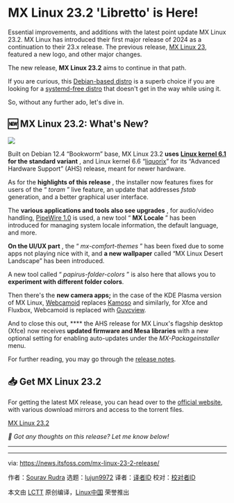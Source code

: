 [#]: subject: "MX Linux 23.2 'Libretto' is Here!"
[#]: via: "https://news.itsfoss.com/mx-linux-23-2-release/"
[#]: author: "Sourav Rudra https://news.itsfoss.com/author/sourav/"
[#]: collector: "lujun9972/lctt-scripts-1705972010"
[#]: translator: "geekpi"
[#]: reviewer: " "
[#]: publisher: " "
[#]: url: " "

MX Linux 23.2 'Libretto' is Here!
======
Essential improvements, and additions with the latest point update MX
Linux 23.2.
MX Linux has introduced their first major release of 2024 as a continuation to their 23.x release. The previous release, [MX Linux 23][1], featured a new logo, and other major changes.

The new release, **MX Linux 23.2** aims to continue in that path.

If you are curious, this [Debian-based distro][2] is a superb choice if you are looking for a [systemd-free distro][3] that doesn't get in the way while using it.

So, without any further ado, let's dive in.

## 🆕 MX Linux 23.2: What's New?

![][4]

Built on Debian 12.4 “Bookworm” base, MX Linux 23.2 **uses** [**Linux kernel 6.1**][5] **for the standard variant** , and Linux kernel 6.6 “[liquorix][6]” for its “Advanced Hardware Support” (AHS) release, meant for newer hardware.

As for the **highlights of this release** , the installer now features fixes for users of the “ _toram_ ” live feature, an update that addresses _fstab_ generation, and a better graphical user interface.

The **various applications and tools also see upgrades** , for audio/video handling, [PipeWire 1.0][7] is used, a new tool “ **MX Locale** ” has been introduced for managing system locale information, the default language, and more.

**On the UI/UX part** , the “ _mx-comfort-themes_ ” has been fixed due to some apps not playing nice with it, and **a new wallpaper** called “MX Linux Desert Landscape” has been introduced.

A new tool called “ _papirus-folder-colors_ ” is also here that allows you to **experiment with different folder colors**.

Then there's the **new camera apps;** in the case of the KDE Plasma version of MX Linux, [Webcamoid][8] replaces [Kamoso][9] and similarly, for Xfce and Fluxbox, Webcamoid is replaced with [Guvcview][10].

And to close this out, **** the AHS release for MX Linux's flagship desktop (Xfce) now receives **updated firmware and Mesa libraries** with a new optional setting for enabling auto-updates under the _MX-Packageinstaller_ menu.

For further reading, you may go through the [release notes][11].

## 📥 Get MX Linux 23.2

For getting the latest MX release, you can head over to the [official website][12], with various download mirrors and access to the torrent files.

[MX Linux 23.2][12]

_💬 Got any thoughts on this release? Let me know below!_

* * *

--------------------------------------------------------------------------------

via: https://news.itsfoss.com/mx-linux-23-2-release/

作者：[Sourav Rudra][a]
选题：[lujun9972][b]
译者：[译者ID](https://github.com/译者ID)
校对：[校对者ID](https://github.com/校对者ID)

本文由 [LCTT](https://github.com/LCTT/TranslateProject) 原创编译，[Linux中国](https://linux.cn/) 荣誉推出

[a]: https://news.itsfoss.com/author/sourav/
[b]: https://github.com/lujun9972
[1]: https://news.itsfoss.com/mx-linux-23-release/
[2]: https://itsfoss.com/debian-based-distros/
[3]: https://itsfoss.com/systemd-free-distros/
[4]: https://news.itsfoss.com/content/images/2024/01/MX_Linux_23.2.jpg
[5]: https://news.itsfoss.com/linux-kernel-6-1-release/
[6]: https://liquorix.net/
[7]: https://gitlab.freedesktop.org/pipewire/pipewire/-/releases/1.0.0
[8]: https://webcamoid.github.io/
[9]: https://apps.kde.org/kamoso/
[10]: https://guvcview.sourceforge.net/
[11]: https://mxlinux.org/blog/mx-23-2-libretto-released/
[12]: https://mxlinux.org/download-links/
